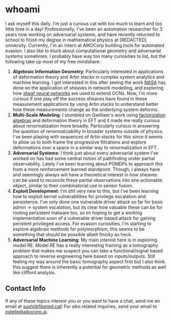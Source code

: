# whoami
I ask myself this daily. I'm just a curious cat with too much to learn and too little time in a day! Professionally, I've been an automation researcher for 3 years now working on adversarial systems, and have recently returned to school to finish my degree in mathematical physics at [REDACTED] university. Currently, I'm an intern at AIKOCorp building tools for automated evasion. I also like to blurb about computational geometry and adversarial systems sometimes. I probably have way too many curiosities to list, but the following take up most of my free mindshare:

 1. **Algebraic Information Geometry**: Particularly interested in applications of deformation theory and Artin stacks in complex system analytics and machine learning. I got interested in this after seeing the work [NASA](https://ntrs.nasa.gov/api/citations/20220002277/downloads/AeroConf_2022___Sheaves_for_Routing_in_DTN%20--%202022-02-25.pdf) has done on the application of sheaves in network modelling, and exploring how [sheaf neural networks](https://arxiv.org/abs/2012.06333) are used to extend GCNs. Now, I'm more curious if one play off the success sheaves have found in these measurement applications by using Artin stacks to understand better how these measurements change as the underlying system deforms.
 2. **Multi-Scale Modeling**: I stumbled on Gwilliam's work using [factorization algebras](https://arxiv.org/abs/2310.06137) and deformation theory in EFT and it made me really curious about renormalization more broadly. Particularly curious in answering the question of renormalizability in broader systems outside of physics. I've been playing with sequences of Artin stacks for this since it seems to allow us to both frame the progressive filtrations and explore deformations over a space in a similar way to renormalization in EFT.
 3. **Adversarial Systems**: I think just about every adversarial system I've worked on has had some central notion of pathfinding under partial observability. Lately I've been learning about POMDPs to approach this from a more reinforcement learned standpoint. Though, I always have and seemingly always will have a theoretical interest in how sheaves can be used to reconcile these partial observations into one actionable object, similar to their combinatorial use in sensor fusion. 
 4. **Exploit Development**: I'm still very new to this, but I've been learning how to exploit kernel vulnerabilities for privilege escalation and persistence. I've only done one vulnerable driver attack so far for basic admin -> system escalation, but its clear how valuable these can be for rooting persistent malware too, so im hoping to get a working implementation soon of a vulnerable driver based attack for gaining peristent privileged access. For evasion curiosities, I'm starting to explore algebraic methods for polymorphism, this seems to be something that should be possible albeit finicky as heck.
 5. **Adversarial Machine Learning**: My main interest here is in exploring model RE. Model RE has a really interesting framing as a tomography problem that makes me suspect you can take a functional/signal based approach to reverse engineering here based on inputs/outputs. Still feeling my way around the basic tomography aspect first but I also think this suggest there is inherently a potential for geometric methods as well like clifford analysis.

## Contact Info

If any of these topics interest you or you want to have a chat, send me an email at [sushi@fibered.cat](mailto:sushi@fibered.cat)! For aiko related inquiries, send your email to [estelle@aikocorp.ai](mailto:estelle@aikocorp.ai).